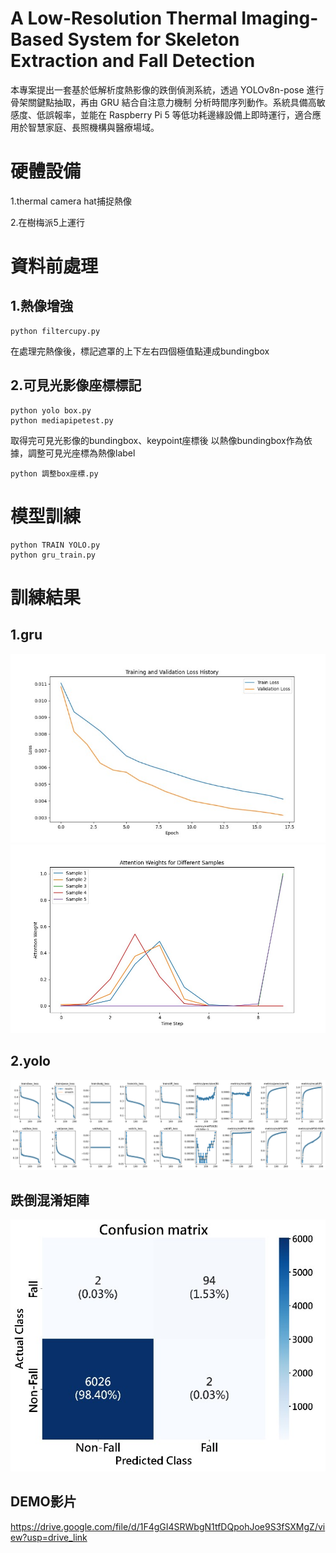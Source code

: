 # A Low-Resolution Thermal Imaging-Based System for Skeleton Extraction and Fall Detection

本專案提出一套基於低解析度熱影像的跌倒偵測系統，透過 YOLOv8n-pose 進行骨架關鍵點抽取，再由 GRU 結合自注意力機制 分析時間序列動作。系統具備高敏感度、低誤報率，並能在 Raspberry Pi 5 等低功耗邊緣設備上即時運行，適合應用於智慧家庭、長照機構與醫療場域。

# 硬體設備
1.thermal camera hat捕捉熱像

2.在樹梅派5上運行

# 資料前處理
## 1.熱像增強
```
python filtercupy.py
```
在處理完熱像後，標記遮罩的上下左右四個極值點連成bundingbox

## 2.可見光影像座標標記
```
python yolo box.py
python mediapipetest.py
```
取得完可見光影像的bundingbox、keypoint座標後
以熱像bundingbox作為依據，調整可見光座標為熱像label
```
python 調整box座標.py
```

# 模型訓練
```
python TRAIN YOLO.py
python gru_train.py
```

# 訓練結果
## 1.gru
![Accuracy](gru_result.jpg)
![Accuracy](注意力.jpg)

## 2.yolo
![Accuracy](results.png)

## 跌倒混淆矩陣
![Accuracy](混淆矩陣.jpg)

## DEMO影片
https://drive.google.com/file/d/1F4gGI4SRWbgN1tfDQpohJoe9S3fSXMgZ/view?usp=drive_link
